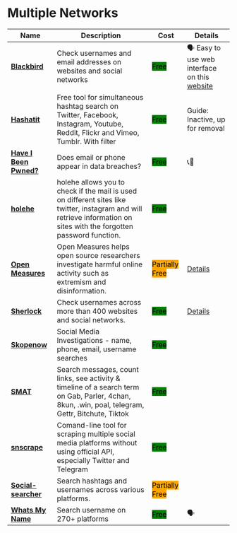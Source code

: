 # Multiple Networks

| Name | Description | Cost | Details |
| --- | --- | --- | --- |
| [**Blackbird**](https://github.com/p1ngul1n0/blackbird) | Check usernames and email addresses on websites and social networks | <mark style="background-color:green;">Free</mark> | 🗣️ Easy to use web interface on this [website](https://blackbird-osint.herokuapp.com/) |
| [**Hashatit**](https://www.hashatit.com/) | Free tool for simultaneous hashtag search on Twitter, Facebook, Instagram, Youtube, Reddit, Flickr and Vimeo, Tumblr. With filter | <mark style="background-color:green;">Free</mark> | Guide: Inactive, up for removal  |
| [**Have I Been Pwned?**](https://haveibeenpwned.com/) | Does email or phone appear in data breaches? | <mark style="background-color:green;">Free</mark> | 📞📧  |
| [**holehe**](https://github.com/megadose/holehe) | holehe allows you to check if the mail is used on different sites like twitter, instagram and will retrieve information on sites with the forgotten password function. | <mark style="background-color:green;">Free</mark> |  |
| [**Open Measures**](https://openmeasures.io/) | Open Measures helps open source researchers investigate harmful online activity such as extremism and disinformation. | <mark style="background-color:orange;">Partially Free</mark> | [Details](../../tools/open-measures/README.md) |
| [**Sherlock**](https://github.com/sherlock-project/sherlock) | Check usernames across more than 400 websites and social networks. | <mark style="background-color:green;">Free</mark> | [Details](../../tools/sherlock/README.md) |
| [**Skopenow**](http://skopenow.com/) | Social Media Investigations - name, phone, email, username searches | <mark style="background-color:green;">Free</mark> |  |
| [**SMAT**](https://www.smat-app.com) | Search messages, count links, see activity & timeline of a search term on Gab, Parler, 4chan, 8kun, .win, poal, telegram, Gettr, Bitchute, Tiktok | <mark style="background-color:green;">Free</mark> |  |
| [**snscrape**](https://github.com/JustAnotherArchivist/snscrape) | Comand-line tool for scraping multiple social media platforms without using official API, especially Twitter and Telegram | <mark style="background-color:green;">Free</mark> |  |
| [**Social-searcher**](https://www.social-searcher.com/) | Search hashtags and usernames across various platforms. | <mark style="background-color:orange;">Partially Free</mark> |  |
| [**Whats My Name**](https://whatsmyname.app/) | Search username on 270+ platforms | <mark style="background-color:green;">Free</mark> | 🗣️  |